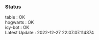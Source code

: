 ### Status


table : OK  
hogwarts : OK  
icy-bot : OK  
Latest Update : 2022-12-27 22:07:07.114374
